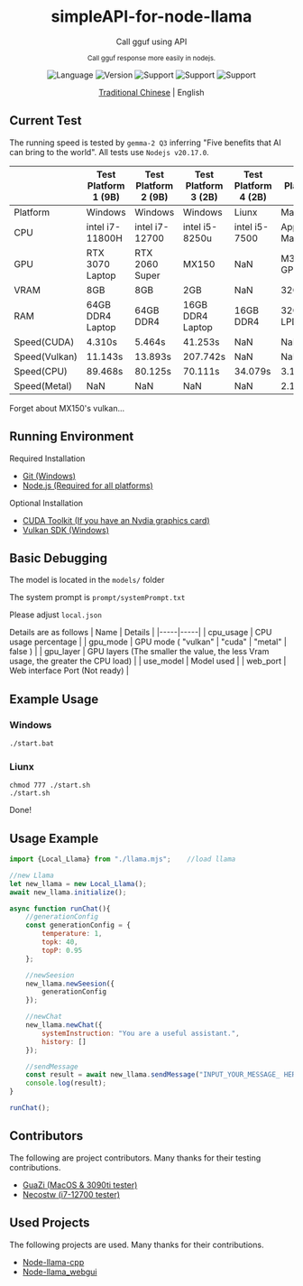 <div align="center"> 
    <h1>simpleAPI-for-node-llama</h1>
    <p>Call gguf using API</p>
    <sub>Call gguf response more easily in nodejs.</sub>
    <p></p>
</div>  

<div align="center">

![Language](https://badgen.net/badge/Language/Javascript/orange)
![Version](https://badgen.net/badge/Node%20Version/v20.17.0/green)
![Support](https://badgen.net/badge/icon/Windows?icon=windows&label=Support)
![Support](https://badgen.net/badge/icon/Liunx?icon=terminal&label=Support)
![Support](https://badgen.net/badge/icon/MacOS?icon=apple&label=Support)

</div>

<div align="center">

[Traditional Chinese](readme.md) | English

</div>

## Current Test
The running speed is tested by ``gemma-2 Q3`` inferring "Five benefits that AI can bring to the world". All tests use ``Nodejs v20.17.0``.

| | Test Platform 1 (9B) | Test Platform 2 (9B) | Test Platform 3 (2B) | Test Platform 4 (2B) | Test Platform 5 (2B) |
|-----|-----|-----|-----|-----|-----|
| Platform | Windows | Windows | Windows | Liunx | MacOS |
| CPU | intel i7-11800H | intel i7-12700 | intel i5-8250u | intel i5-7500 | Apple M3 Max |
| GPU | RTX 3070 Laptop | RTX 2060 Super | MX150 | NaN | M3 30 Core GPU |
| VRAM | 8GB | 8GB | 2GB | NaN | 32GB(UMA) |
| RAM | 64GB DDR4 Laptop | 64GB DDR4 | 16GB DDR4 Laptop | 16GB DDR4 | 32GB LPDDR4X |
| Speed(CUDA) | 4.310s | 5.464s | 41.253s | NaN | NaN |
| Speed(Vulkan) | 11.143s | 13.893s | 207.742s | NaN | NaN |
| Speed(CPU) | 89.468s | 80.125s | 70.111s | 34.079s | 3.190s |
| Speed(Metal) | NaN | NaN | NaN | NaN | 2.172s |

Forget about MX150's vulkan...

## Running Environment
Required Installation
- [Git (Windows)](https://git-scm.com/)
- [Node.js (Required for all platforms)](https://nodejs.org/en)

Optional Installation
- [CUDA Toolkit (If you have an Nvdia graphics card)](https://developer.nvidia.com/cuda-toolkit)
- [Vulkan SDK (Windows)](https://sdk.lunarg.com/sdk/download/latest/windows/vulkan-sdk.exe)


## Basic Debugging
The model is located in the ``models/`` folder

The system prompt is ``prompt/systemPrompt.txt``

Please adjust ``local.json``

Details are as follows
| Name | Details |
|-----|-----|
| cpu_usage | CPU usage percentage |
| gpu_mode | GPU mode ( "vulkan" \| "cuda" \| "metal" \| false ) |
| gpu_layer | GPU layers (The smaller the value, the less Vram usage, the greater the CPU load) |
| use_model | Model used |
| web_port | Web interface Port (Not ready) |

## Example Usage
### Windows
```bat
./start.bat
```

### Liunx
```shell
chmod 777 ./start.sh
./start.sh
```

Done!

## Usage Example
```js
import {Local_Llama} from "./llama.mjs";    //load llama

//new Llama
let new_llama = new Local_Llama();
await new_llama.initialize();

async function runChat(){
    //generationConfig
    const generationConfig = {
        temperature: 1,
        topk: 40,
        topP: 0.95
    };

    //newSeesion
    new_llama.newSeesion({
        generationConfig
    });

    //newChat
    new_llama.newChat({
        systemInstruction: "You are a useful assistant.",
        history: []
    });

    //sendMessage
    const result = await new_llama.sendMessage("INPUT_YOUR_MESSAGE_ HERE");
    console.log(result);
}

runChat();
```

## Contributors
The following are project contributors. Many thanks for their testing contributions.
- [GuaZi (MacOS & 3090ti tester)](https://github.com/guazixd)
- [Necostw (i7-12700 tester)](https://github.com/necostw)

## Used Projects
The following projects are used. Many thanks for their contributions.
- [Node-llama-cpp](https://github.com/withcatai/node-llama-cpp)
- [Node-llama_webgui](https://github.com/YQ-Haroiii/node-llama_webgui)
